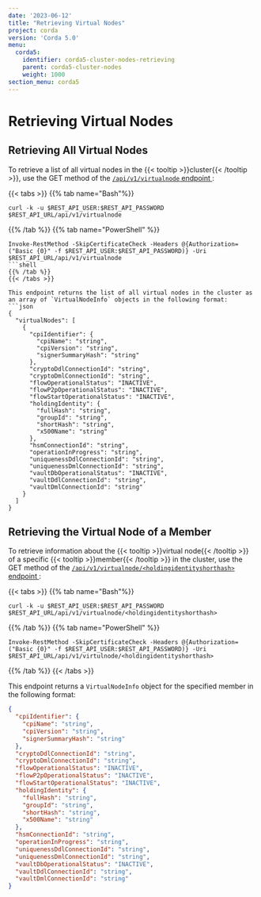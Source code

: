 ```yaml
---
date: '2023-06-12'
title: "Retrieving Virtual Nodes"
project: corda
version: 'Corda 5.0'
menu:
  corda5:
    identifier: corda5-cluster-nodes-retrieving
    parent: corda5-cluster-nodes
    weight: 1000
section_menu: corda5
---
```


# Retrieving Virtual Nodes

## Retrieving All Virtual Nodes

To retrieve a list of all virtual nodes in the {{< tooltip >}}cluster{{< /tooltip >}}, use the GET method of the <a href ="../../reference/rest-api/C5_OpenAPI.html#tag/Virtual-Node-API/operation/get_virtualnode">`/api/v1/virtualnode` endpoint </a>:

{{< tabs >}}
{{% tab name="Bash"%}}
```shell
curl -k -u $REST_API_USER:$REST_API_PASSWORD $REST_API_URL/api/v1/virtualnode
```
{{% /tab %}}
{{% tab name="PowerShell" %}}
```
Invoke-RestMethod -SkipCertificateCheck -Headers @{Authorization=("Basic {0}" -f $REST_API_USER:$REST_API_PASSWORD)} -Uri $REST_API_URL/api/v1/virtualnode
```shell
{{% /tab %}}
{{< /tabs >}}

This endpoint returns the list of all virtual nodes in the cluster as an array of `VirtualNodeInfo` objects in the following format:
```json
{
  "virtualNodes": [
    {
      "cpiIdentifier": {
        "cpiName": "string",
        "cpiVersion": "string",
        "signerSummaryHash": "string"
      },
      "cryptoDdlConnectionId": "string",
      "cryptoDmlConnectionId": "string",
      "flowOperationalStatus": "INACTIVE",
      "flowP2pOperationalStatus": "INACTIVE",
      "flowStartOperationalStatus": "INACTIVE",
      "holdingIdentity": {
        "fullHash": "string",
        "groupId": "string",
        "shortHash": "string",
        "x500Name": "string"
      },
      "hsmConnectionId": "string",
      "operationInProgress": "string",
      "uniquenessDdlConnectionId": "string",
      "uniquenessDmlConnectionId": "string",
      "vaultDbOperationalStatus": "INACTIVE",
      "vaultDdlConnectionId": "string",
      "vaultDmlConnectionId": "string"
    }
  ]
}
```

## Retrieving the Virtual Node of a Member

To retrieve information about the {{< tooltip >}}virtual node{{< /tooltip >}} of a specific {{< tooltip >}}member{{< /tooltip >}} in the cluster, use the GET method of the <a href ="../../reference/rest-api/C5_OpenAPI.html#tag/Virtual-Node-API/operation/get_virtualnode__holdingidentityshorthash_">`/api/v1/virtualnode/<holdingidentityshorthash>` endpoint </a>:

{{< tabs >}}
{{% tab name="Bash"%}}
```shell
curl -k -u $REST_API_USER:$REST_API_PASSWORD $REST_API_URL/api/v1/virtualnode/<holdingidentityshorthash>
```
{{% /tab %}}
{{% tab name="PowerShell" %}}
```shell
Invoke-RestMethod -SkipCertificateCheck -Headers @{Authorization=("Basic {0}" -f $REST_API_USER:$REST_API_PASSWORD)} -Uri $REST_API_URL/api/v1/virtulnode/<holdingidentityshorthash>
```
{{% /tab %}}
{{< /tabs >}}

This endpoint returns a `VirtualNodeInfo` object for the specified member in the following format:
```json
{
  "cpiIdentifier": {
    "cpiName": "string",
    "cpiVersion": "string",
    "signerSummaryHash": "string"
  },
  "cryptoDdlConnectionId": "string",
  "cryptoDmlConnectionId": "string",
  "flowOperationalStatus": "INACTIVE",
  "flowP2pOperationalStatus": "INACTIVE",
  "flowStartOperationalStatus": "INACTIVE",
  "holdingIdentity": {
    "fullHash": "string",
    "groupId": "string",
    "shortHash": "string",
    "x500Name": "string"
  },
  "hsmConnectionId": "string",
  "operationInProgress": "string",
  "uniquenessDdlConnectionId": "string",
  "uniquenessDmlConnectionId": "string",
  "vaultDbOperationalStatus": "INACTIVE",
  "vaultDdlConnectionId": "string",
  "vaultDmlConnectionId": "string"
}
```
